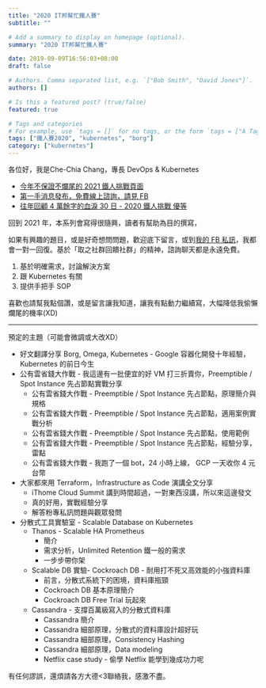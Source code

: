 ```yaml
---
title: "2020 IT邦幫忙鐵人賽"
subtitle: ""

# Add a summary to display on homepage (optional).
summary: "2020 IT邦幫忙鐵人賽"

date: 2019-09-09T16:56:03+08:00
draft: false

# Authors. Comma separated list, e.g. `["Bob Smith", "David Jones"]`.
authors: []

# Is this a featured post? (true/false)
featured: true

# Tags and categories
# For example, use `tags = []` for no tags, or the form `tags = ["A Tag", "Another Tag"]` for one or more tags.
tags: ["鐵人賽2020", "kubernetes", "borg"]
category: ["kubernetes"]
---
```


各位好，我是Che-Chia Chang，專長 DevOps & Kubernetes

- [今年不保證不爛尾的 2021 鐵人挑戰頁面](https://chechia.net)
- [第一手消息發布，免費線上諮詢，請見 FB](https://www.facebook.com/engineer.from.scratch)
- [往年回顧 4 萬餘字的血淚 30 日 - 2020 鐵人挑戰 優等](https://ithelp.ithome.com.tw/users/20120327/ironman/2444)

回到 2021 年，本系列會寫得很隨興，讀者有幫助為目的撰寫，

如果有興趣的題目，或是好奇想問問題，歡迎底下留言，或到[我的 FB 私訊](https://www.facebook.com/engineer.from.scratch)，我都會一對一回復。基於「取之社群回饋社群」的精神，諮詢聊天都是永遠免費。

1. 基於明確需求，討論解決方案
2. 跟 Kubernetes 有關
3. 提供手把手 SOP

喜歡也請幫我點個讚，或是留言讓我知道，讓我有點動力繼續寫，大幅降低我偷懶爛尾的機率(XD)

---

預定的主題（可能會微調或大改XD）

- 好文翻譯分享 Borg, Omega, Kubernetes - Google 容器化開發十年經驗，Kubernetes 的前日今生
- 公有雲省錢大作戰 - 我這邊有一批便宜的好 VM 打三折賣你，Preemptible / Spot Instance 先占節點實戰分享
  - 公有雲省錢大作戰 - Preemptible / Spot Instance 先占節點，原理簡介與規格
  - 公有雲省錢大作戰 - Preemptible / Spot Instance 先占節點，適用案例實戰分析
  - 公有雲省錢大作戰 - Preemptible / Spot Instance 先占節點，使用範例
  - 公有雲省錢大作戰 - Preemptible / Spot Instance 先占節點，經驗分享，雷點
  - 公有雲省錢大作戰 - 我跑了一個 bot，24 小時上線， GCP 一天收你 4 元台幣
- 大家都來用 Terraform，Infrastructure as Code 演講全文分享
  - iThome Cloud Summit 講到時間超過，一對東西沒講，所以來這邊發文
  - 真的好用，實戰經驗分享
  - 解答粉專私訊問題與觀眾發問
- 分散式工具實驗室 - Scalable Database on Kubernetes
  - Thanos - Scalable HA Prometheus 
    - 簡介
    - 需求分析，Unlimited Retention 鐵一般的需求
    - 一步步帶你架
  - Scalable DB 實驗- Cockroach DB - 耐用打不死又高效能的小強資料庫
    - 前言，分散式系統下的困境，資料庫瓶頸
    - Cockroach DB 基本原理簡介
    - Cockroach DB Free Trial 玩起來
  - Cassandra - 支撐百萬級寫入的分散式資料庫
    - Cassandra 簡介
    - Cassandra 細部原理，分散式的資料庫設計超好玩
    - Cassandra 細部原理，Consistency Hashing
    - Cassandra 細部原理，Data modeling
    - Netflix case study - 偷學 Netflix 能學到幾成功力呢

有任何謬誤，還煩請各方大德<3聯絡我，感激不盡。
